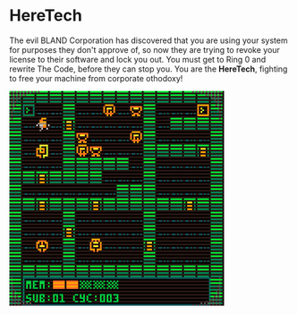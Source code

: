 # HereTech

The evil BLAND Corporation has discovered that you are using your system for purposes they don't approve of, so now they are trying to revoke your license to their software and lock you out. You must get to Ring 0 and rewrite The Code, before they can stop you. You are the **HereTech**, fighting to free your machine from corporate othodoxy!


![Gameplay GIF](heretech.gif)
